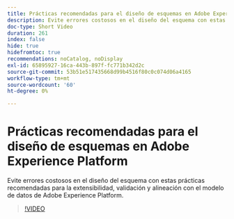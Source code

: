 ```yaml
---
title: Prácticas recomendadas para el diseño de esquemas en Adobe Experience Platform
description: Evite errores costosos en el diseño del esquema con estas prácticas recomendadas para la extensibilidad, validación y alineación con el modelo de datos de Adobe Experience Platform.
doc-type: Short Video
duration: 261
index: false
hide: true
hidefromtoc: true
recommendations: noCatalog, noDisplay
exl-id: 65895927-16ca-443b-897f-fc771b342d2c
source-git-commit: 53b51e517435668d99b4516f80c0c074d06a4165
workflow-type: tm+mt
source-wordcount: '60'
ht-degree: 0%

---
```


# Prácticas recomendadas para el diseño de esquemas en Adobe Experience Platform

Evite errores costosos en el diseño del esquema con estas prácticas recomendadas para la extensibilidad, validación y alineación con el modelo de datos de Adobe Experience Platform.

<!-- 72_S655_3442541_260_best-practices-for-schema-design-in-adobe-experience-platform -->
>[!VIDEO](https://video.tv.adobe.com/v/3458268/?learn=on&enablevpops=true)
